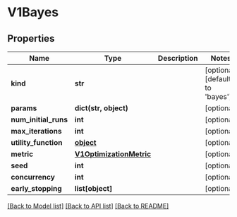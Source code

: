 # V1Bayes

## Properties
Name | Type | Description | Notes
------------ | ------------- | ------------- | -------------
**kind** | **str** |  | [optional] [default to 'bayes']
**params** | **dict(str, object)** |  | [optional] 
**num_initial_runs** | **int** |  | [optional] 
**max_iterations** | **int** |  | [optional] 
**utility_function** | [**object**](.md) |  | [optional] 
**metric** | [**V1OptimizationMetric**](V1OptimizationMetric.md) |  | [optional] 
**seed** | **int** |  | [optional] 
**concurrency** | **int** |  | [optional] 
**early_stopping** | **list[object]** |  | [optional] 

[[Back to Model list]](../README.md#documentation-for-models) [[Back to API list]](../README.md#documentation-for-api-endpoints) [[Back to README]](../README.md)


